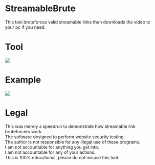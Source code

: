 # StreamableBrute
 This tool bruteforces valid streamable links then downloads the video to your pc if you need.
 
# Tool
![](https://i.ibb.co/vLYn48b/streamable-brute-tool.png)

# Example
![](https://i.ibb.co/5kB8J5c/streamable-brute-tool-example.png)

# Legal
 This was merely a speedrun to demonstrate how streamable link bruteforcers work.<br/>
 The software designed to perform website security testing.<br/>
 The author is not responsible for any illegal use of these programs.<br/>
 I am not accountable for anything you get into.<br/>
 I am not accountable for any of your actions.<br/>
 This is 100% educational, please do not misuse this tool.
